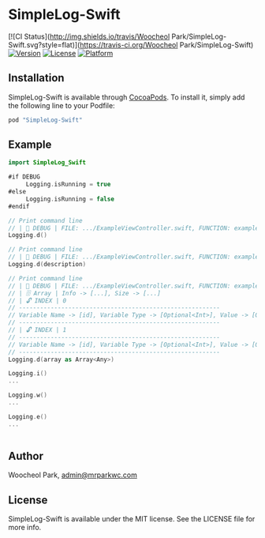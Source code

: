 # SimpleLog-Swift

[![CI Status](http://img.shields.io/travis/Woocheol Park/SimpleLog-Swift.svg?style=flat)](https://travis-ci.org/Woocheol Park/SimpleLog-Swift)
[![Version](https://img.shields.io/cocoapods/v/SimpleLog-Swift.svg?style=flat)](http://cocoapods.org/pods/SimpleLog-Swift)
[![License](https://img.shields.io/cocoapods/l/SimpleLog-Swift.svg?style=flat)](http://cocoapods.org/pods/SimpleLog-Swift)
[![Platform](https://img.shields.io/cocoapods/p/SimpleLog-Swift.svg?style=flat)](http://cocoapods.org/pods/SimpleLog-Swift)

## Installation

SimpleLog-Swift is available through [CocoaPods](http://cocoapods.org). To install
it, simply add the following line to your Podfile:

```ruby
pod "SimpleLog-Swift"
```

## Example

```swift
import SimpleLog_Swift

#if DEBUG
     Logging.isRunning = true
#else
     Logging.isRunning = false
#endif

// Print command line
// | 📘 DEBUG | FILE: .../ExampleViewController.swift, FUNCTION: exampleFunction, LINE: 30, MESSAGE:
Logging.d()

// Print command line
// | 📘 DEBUG | FILE: .../ExampleViewController.swift, FUNCTION: exampleFunction, LINE: 30, MESSAGE: description
Logging.d(description)

// Print command line
// | 📘 DEBUG | FILE: .../ExampleViewController.swift, FUNCTION: exampleFunction, LINE: 30, MESSAGE: description
// | 🗄 Array | Info -> [...], Size -> [...]
// | 🔓 INDEX | 0
// ---------------------------------------------------------
// Variable Name -> [id], Variable Type -> [Optional<Int>], Value -> [Optional(123)]
// ---------------------------------------------------------
// | 🔓 INDEX | 1
// ---------------------------------------------------------
// Variable Name -> [id], Variable Type -> [Optional<Int>], Value -> [Optional(456)]
// ---------------------------------------------------------
Logging.d(array as Array<Any>)

Logging.i()
...

Logging.w()
...

Logging.e()
...
     
```


## Author

Woocheol Park, admin@mrparkwc.com

## License

SimpleLog-Swift is available under the MIT license. See the LICENSE file for more info.
